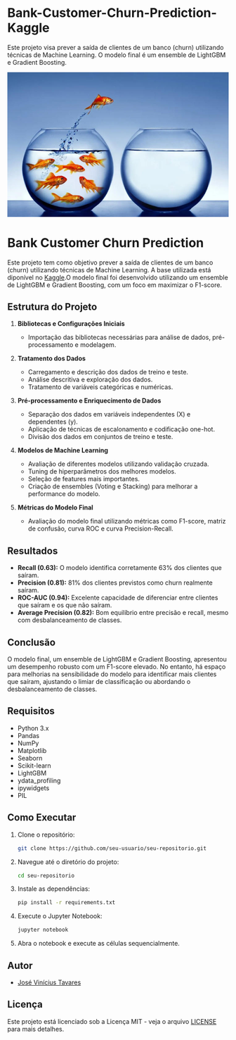 # Bank-Customer-Churn-Prediction-Kaggle
Este projeto visa prever a saída de clientes de um banco (churn) utilizando técnicas de Machine Learning. O modelo final é um ensemble de LightGBM e Gradient Boosting.

![fish_jump](images/fish.jpg)

# Bank Customer Churn Prediction

Este projeto tem como objetivo prever a saída de clientes de um banco (churn) utilizando técnicas de Machine Learning. A base utilizada está diponível no [Kaggle](https://www.kaggle.com/competitions/problem1-bank-customer-churn-prediction/overview).O modelo final foi desenvolvido utilizando um ensemble de LightGBM e Gradient Boosting, com um foco em maximizar o F1-score.

## Estrutura do Projeto

1. **Bibliotecas e Configurações Iniciais**
    - Importação das bibliotecas necessárias para análise de dados, pré-processamento e modelagem.

2. **Tratamento dos Dados**
    - Carregamento e descrição dos dados de treino e teste.
    - Análise descritiva e exploração dos dados.
    - Tratamento de variáveis categóricas e numéricas.

3. **Pré-processamento e Enriquecimento de Dados**
    - Separação dos dados em variáveis independentes (X) e dependentes (y).
    - Aplicação de técnicas de escalonamento e codificação one-hot.
    - Divisão dos dados em conjuntos de treino e teste.

4. **Modelos de Machine Learning**
    - Avaliação de diferentes modelos utilizando validação cruzada.
    - Tuning de hiperparâmetros dos melhores modelos.
    - Seleção de features mais importantes.
    - Criação de ensembles (Voting e Stacking) para melhorar a performance do modelo.

5. **Métricas do Modelo Final**
    - Avaliação do modelo final utilizando métricas como F1-score, matriz de confusão, curva ROC e curva Precision-Recall.

## Resultados

- **Recall (0.63):** O modelo identifica corretamente 63% dos clientes que saíram.
- **Precision (0.81):** 81% dos clientes previstos como churn realmente saíram.
- **ROC-AUC (0.94):** Excelente capacidade de diferenciar entre clientes que saíram e os que não saíram.
- **Average Precision (0.82):** Bom equilíbrio entre precisão e recall, mesmo com desbalanceamento de classes.

## Conclusão

O modelo final, um ensemble de LightGBM e Gradient Boosting, apresentou um desempenho robusto com um F1-score elevado. No entanto, há espaço para melhorias na sensibilidade do modelo para identificar mais clientes que saíram, ajustando o limiar de classificação ou abordando o desbalanceamento de classes.

## Requisitos

- Python 3.x
- Pandas
- NumPy
- Matplotlib
- Seaborn
- Scikit-learn
- LightGBM
- ydata_profiling
- ipywidgets
- PIL

## Como Executar

1. Clone o repositório:
    ```bash
    git clone https://github.com/seu-usuario/seu-repositorio.git
    ```

2. Navegue até o diretório do projeto:
    ```bash
    cd seu-repositorio
    ```

3. Instale as dependências:
    ```bash
    pip install -r requirements.txt
    ```

4. Execute o Jupyter Notebook:
    ```bash
    jupyter notebook
    ```

5. Abra o notebook e execute as células sequencialmente.

## Autor

- [José Vinícius Tavares](https://github.com/JoseVTavares)

## Licença

Este projeto está licenciado sob a Licença MIT - veja o arquivo [LICENSE](LICENSE) para mais detalhes.
